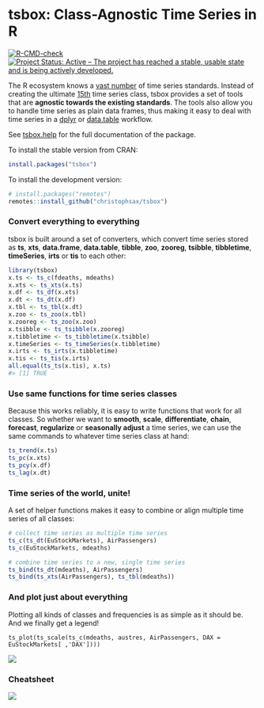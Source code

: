 
<!-- README.md is generated from README.Rmd. Please edit that file -->

# tsbox: Class-Agnostic Time Series in R

<!-- badges: start -->

[![R-CMD-check](https://github.com/christophsax/tsbox/workflows/R-CMD-check/badge.svg)](https://github.com/christophsax/tsbox/actions)
[![Project Status: Active – The project has reached a stable, usable
state and is being actively
developed.](https://www.repostatus.org/badges/latest/active.svg)](https://www.repostatus.org/#active)
<!-- badges: end -->

The R ecosystem knows a [vast
number](https://CRAN.R-project.org/view=TimeSeries) of time series
standards. Instead of creating the ultimate
[15th](https://xkcd.com/927/) time series class, tsbox provides a set of
tools that are **agnostic towards the existing standards**. The tools
also allow you to handle time series as plain data frames, thus making
it easy to deal with time series in a
[dplyr](https://CRAN.R-project.org/package=dplyr) or
[data.table](https://CRAN.R-project.org/package=data.table) workflow.

See [tsbox.help](https://www.tsbox.help/) for the full documentation of
the package.

To install the stable version from CRAN:

``` r
install.packages("tsbox")
```

To install the development version:

``` r
# install.packages("remotes")
remotes::install_github("christophsax/tsbox")
```

### Convert everything to everything

tsbox is built around a set of converters, which convert time series
stored as **ts**, **xts**, **data.frame**, **data.table**, **tibble**,
**zoo**, **zooreg**, **tsibble**, **tibbletime**, **timeSeries**,
**irts** or **tis** to each other:

``` r
library(tsbox)
x.ts <- ts_c(fdeaths, mdeaths)
x.xts <- ts_xts(x.ts)
x.df <- ts_df(x.xts)
x.dt <- ts_dt(x.df)
x.tbl <- ts_tbl(x.dt)
x.zoo <- ts_zoo(x.tbl)
x.zooreg <- ts_zoo(x.zoo)
x.tsibble <- ts_tsibble(x.zooreg)
x.tibbletime <- ts_tibbletime(x.tsibble)
x.timeSeries <- ts_timeSeries(x.tibbletime)
x.irts <- ts_irts(x.tibbletime)
x.tis <- ts_tis(x.irts)
all.equal(ts_ts(x.tis), x.ts)
#> [1] TRUE
```

### Use same functions for time series classes

Because this works reliably, it is easy to write functions that work for
all classes. So whether we want to **smooth**, **scale**,
**differentiate**, **chain**, **forecast**, **regularize** or
**seasonally adjust** a time series, we can use the same commands to
whatever time series class at hand:

``` r
ts_trend(x.ts)
ts_pc(x.xts)
ts_pcy(x.df)
ts_lag(x.dt)
```

### Time series of the world, unite!

A set of helper functions makes it easy to combine or align multiple
time series of all classes:

``` r
# collect time series as multiple time series
ts_c(ts_dt(EuStockMarkets), AirPassengers)
ts_c(EuStockMarkets, mdeaths)

# combine time series to a new, single time series
ts_bind(ts_dt(mdeaths), AirPassengers)
ts_bind(ts_xts(AirPassengers), ts_tbl(mdeaths))
```

### And plot just about everything

Plotting all kinds of classes and frequencies is as simple as it should
be. And we finally get a legend!

    ts_plot(ts_scale(ts_c(mdeaths, austres, AirPassengers, DAX = EuStockMarkets[ ,'DAX'])))

![](https://raw.githubusercontent.com/christophsax/tsbox/master/vignettes/fig/myfig.png)

### Cheatsheet

<a href="https://www.cynkra.com/blog/2019-04-10-tsbox-01/tsbox-cheatsheet.pdf"><img style="max-width:50%;" src="https://www.cynkra.com/blog/2019-04-10-tsbox-01/tsbox-cheatsheet-small.jpg"></a>
